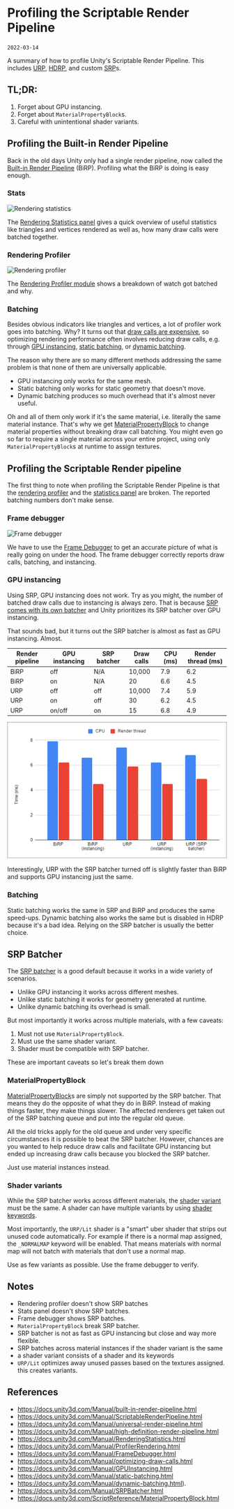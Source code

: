 # Profiling the Scriptable Render Pipeline
`2022-03-14`

A summary of how to profile Unity's Scriptable Render Pipeline. This includes [URP](https://docs.unity3d.com/Manual/universal-render-pipeline.html), [HDRP](https://docs.unity3d.com/Manual/high-definition-render-pipeline.html), and custom [SRP](https://docs.unity3d.com/Manual/ScriptableRenderPipeline.html)s.

## TL;DR:
1. Forget about GPU instancing.
2. Forget about `MaterialPropertyBlock`s.
3. Careful with unintentional shader variants.

## Profiling the Built-in Render Pipeline
Back in the old days Unity only had a single render pipeline, now called the [Built-in Render Pipeline](https://docs.unity3d.com/Manual/built-in-render-pipeline.html) (BiRP). Profiling what the BiRP is doing is easy enough.

### Stats
![Rendering statistics](https://docs.unity3d.com/uploads/Main/GameViewStats.png)

The [Rendering Statistics panel](https://docs.unity3d.com/Manual/RenderingStatistics.html) gives a quick overview of useful statistics like triangles and vertices rendered as well as, how many draw calls were batched together.

### Rendering Profiler
![Rendering profiler](https://docs.unity3d.com/uploads/Main/RenderProfiler.png)

The [Rendering Profiler module](https://docs.unity3d.com/Manual/ProfilerRendering.html) shows a breakdown of watch got batched and why.

### Batching
Besides obvious indicators like triangles and vertices, a lot of profiler work goes into batching. Why? It turns out that [draw calls are expensive](https://docs.unity3d.com/Manual/optimizing-draw-calls.html), so optimizing rendering performance often involves reducing draw calls, e.g. through [GPU instancing](https://docs.unity3d.com/Manual/GPUInstancing.html), [static batching](https://docs.unity3d.com/Manual/static-batching.html), or [dynamic batching](https://docs.unity3d.com/Manual/dynamic-batching.html).

The reason why there are so many different methods addressing the same problem is that none of them are universally applicable.
- GPU instancing only works for the same mesh.
- Static batching only works for static geometry that doesn't move.
- Dynamic batching produces so much overhead that it's almost never useful.

Oh and all of them only work if it's the same material, i.e. literally the same material instance. That's why we get [MaterialPropertyBlock](https://docs.unity3d.com/ScriptReference/MaterialPropertyBlock.html) to change material properties without breaking draw call batching. You might even go so far to require a single material across your entire project, using only `MaterialPropertyBlock`s at runtime to assign textures.

## Profiling the Scriptable Render pipeline
The first thing to note when profiling the Scriptable Render Pipeline is that the [rendering profiler](https://docs.unity3d.com/Manual/ProfilerRendering.html) and the [statistics panel](https://docs.unity3d.com/Manual/RenderingStatistics.html) are broken. The reported batching numbers don't make sense.

### Frame debugger
![Frame debugger](https://docs.unity3d.com/uploads/Main/FrameDebugShaderProperties.jpg)

We have to use the [Frame Debugger](https://docs.unity3d.com/Manual/FrameDebugger.html) to get an accurate picture of what is really going on under the hood. The frame debugger correctly reports draw calls, batching, and instancing.

### GPU instancing
Using SRP, GPU instancing does not work. Try as you might, the number of batched draw calls due to instancing is always zero. That is because [SRP comes with its own batcher](https://docs.unity3d.com/Manual/SRPBatcher.html) and Unity prioritizes its SRP batcher over GPU instancing.

That sounds bad, but it turns out the SRP batcher is almost as fast as GPU instancing. Almost.

| Render pipeline | GPU instancing | SRP batcher | Draw calls | CPU (ms) | Render thread (ms) |
|-----------------|----------------|-------------|------------|----------|--------------------|
| BiRP            | off            | N/A         | 10,000     | 7.9      | 6.2                |
| BiRP            | on             | N/A         | 20         | 6.6      | 4.5                |
| URP             | off            | off         | 10,000     | 7.4      | 5.9                |
| URP             | on             | off         | 30         | 6.2      | 4.5                |
| URP             | on/off         | on          | 15         | 6.8      | 4.9                |

![GPU instancing](render-pipeline/instancing.png)

Interestingly, URP with the SRP batcher turned off is slightly faster than BiRP and supports GPU instancing just the same.

### Batching
Static batching works the same in SRP and BiRP and produces the same speed-ups. Dynamic batching also works the same but is disabled in HDRP because it's a bad idea. Relying on the SRP batcher is usually the better choice.

## SRP Batcher
The [SRP batcher](https://docs.unity3d.com/Manual/SRPBatcher.html) is a good default because it works in a wide variety of scenarios.
- Unlike GPU instancing it works across different meshes.
- Unlike static batching it works for geometry generated at runtime.
- Unlike dynamic batching its overhead is small.

But most importantly it works across multiple materials, with a few caveats:
1. Must not use `MaterialPropertyBlock`.
2. Must use the same shader variant.
3. Shader must be compatible with SRP batcher.

These are important caveats so let's break them down

### MaterialPropertyBlock
[MaterialPropertyBlock](https://docs.unity3d.com/ScriptReference/MaterialPropertyBlock.html)s are simply not supported by the SRP batcher. That means they do the opposite of what they do in BiRP. Instead of making things faster, they make things slower. The affected renderers get taken out of the SRP batching queue and put into the regular old queue.

All the old tricks apply for the old queue and under very specific circumstances it is possible to beat the SRP batcher. However, chances are you wanted to help reduce draw calls and facilitate GPU instancing but ended up increasing draw calls because you blocked the SRP batcher.

Just use material instances instead.

### Shader variants
While the SRP batcher works across different materials, the [shader variant](https://docs.unity3d.com/Manual/shader-variants.html) must be the same. A shader can have multiple variants by using [shader keywords](https://docs.unity3d.com/Manual/shader-keywords.html).

Most importantly, the `URP/Lit` shader is a "smart" uber shader that strips out unused code automatically. For example if there is a normal map assigned, the `_NORMALMAP` keyword will be enabled. That means materials with normal map will not batch with materials that don't use a normal map.

Use as few variants as possible. Use the frame debugger to verify.



## Notes
- Rendering profiler doesn't show SRP batches
- Stats panel doesn't show SRP batches.
- Frame debugger shows SRP batches.
- `MaterialPropertyBlock` break SRP batcher.
- SRP batcher is not as fast as GPU instancing but close and way more flexible.
- SRP batches across material instances if the shader variant is the same
- a shader variant consists of a shader and its keywords
- `URP/Lit` optimizes away unused passes based on the textures assigned. this creates variants.

## References
- https://docs.unity3d.com/Manual/built-in-render-pipeline.html
- https://docs.unity3d.com/Manual/ScriptableRenderPipeline.html
- https://docs.unity3d.com/Manual/universal-render-pipeline.html
- https://docs.unity3d.com/Manual/high-definition-render-pipeline.html
- https://docs.unity3d.com/Manual/RenderingStatistics.html
- https://docs.unity3d.com/Manual/ProfilerRendering.html
- https://docs.unity3d.com/Manual/FrameDebugger.html
- https://docs.unity3d.com/Manual/optimizing-draw-calls.html
- https://docs.unity3d.com/Manual/GPUInstancing.html
- https://docs.unity3d.com/Manual/static-batching.html
- https://docs.unity3d.com/Manual/dynamic-batching.html).
- https://docs.unity3d.com/Manual/SRPBatcher.html
- https://docs.unity3d.com/ScriptReference/MaterialPropertyBlock.html
